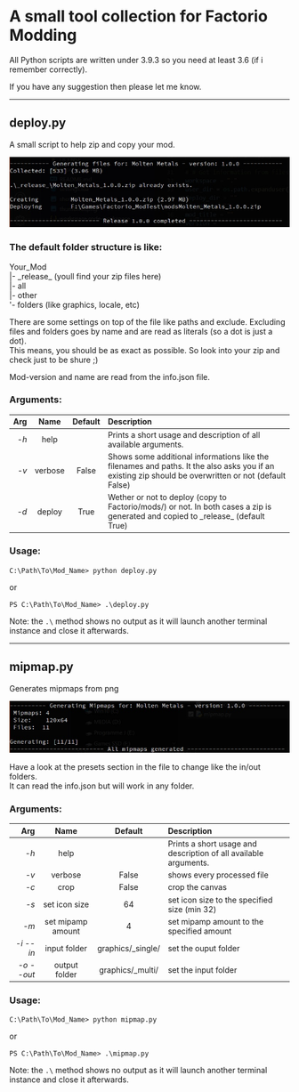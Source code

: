 # A small tool collection for Factorio Modding

All Python scripts are written under 3.9.3 so you need at least 3.6 (if i remember correctly).

If you have any suggestion then please let me know.

---

## deploy.py

A small script to help zip and copy your mod.

![](deploy_01.jpg)

### The default folder structure is like:

Your_Mod  
|- \_release_ (youll find your zip files here)  
|- all   
|- other  
'- folders (like graphics, locale, etc)


There are some settings on top of the file like paths and exclude.
Excluding files and folders goes by name and are read as literals (so a dot is just a dot).  
This means, you should be as exact as possible. So look into your zip and check just to be shure ;)

Mod-version and name are read from the info.json file.  

### Arguments:
|Arg|Name|Default|Description|
|-:|:-:|:-:|:-|
|*-h*|help||Prints a short usage and description of all available arguments.|
|*-v*|verbose|False|Shows some additional informations like the filenames and paths. It the also asks you if an existing zip should be overwritten or not (default False)|
|*-d*|deploy|True|Wether or not to deploy (copy to Factorio/mods/) or not. In both cases a zip is generated and copied to \_release_ (default True)

### Usage:  
```
C:\Path\To\Mod_Name> python deploy.py
```
or  
```
PS C:\Path\To\Mod_Name> .\deploy.py
```
Note: the ``.\`` method shows no output as it will launch another terminal instance and close it afterwards.

---

## mipmap.py

Generates mipmaps from png

![](mipmap_01.jpg)

Have a look at the presets section in the file to change like the in/out folders.  
It can read the info.json but will work in any folder.

### Arguments:
|Arg|Name|Default|Description|
|-:|:-:|:-:|:-|
|*-h*|help||Prints a short usage and description of all available arguments.|
|*-v*|verbose|False|shows every processed file|
|*-c*|crop|False|crop the canvas|
|*-s*|set icon size|64|set icon size to the specified size (min 32)|
|*-m*|set mipamp amount|4|set mipamp amount to the specified amount|
|*-i --in*|input folder|graphics/\_single/|set the ouput folder|
|*-o --out*|output folder|graphics/\_multi/|set the input folder|

### Usage:  
```
C:\Path\To\Mod_Name> python mipmap.py
```
or  
```
PS C:\Path\To\Mod_Name> .\mipmap.py
```
Note: the ``.\`` method shows no output as it will launch another terminal instance and close it afterwards.

